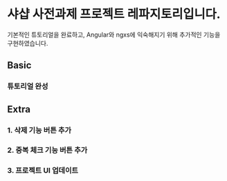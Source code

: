 # 샤샵 사전과제 프로젝트 레파지토리입니다.

기본적인 튜토리얼을 완료하고, Angular와 ngxs에 익숙해지기 위해 추가적인 기능을 구현하였습니다.

## Basic

### 튜토리얼 완성



## Extra

### 1. 삭제 기능 버튼 추가

### 2. 중복 체크 기능 버튼 추가

### 3. 프로젝트 UI 업데이트


